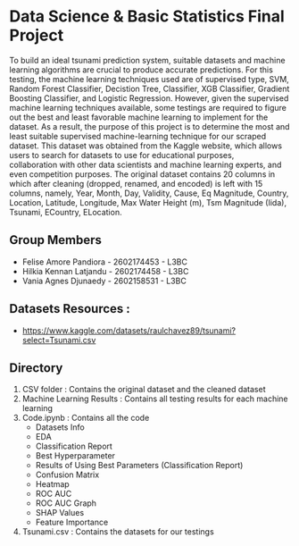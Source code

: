 # Data Science & Basic Statistics Final Project
To build an ideal tsunami prediction system, suitable datasets and machine learning algorithms are crucial to produce accurate predictions. For this testing, the machine learning techniques used are of supervised type, SVM, Random Forest Classifier, Decistion Tree, Classifier, XGB Classifier, Gradient Boosting Classifier, and Logistic Regression. However, given the supervised machine learning techniques available, some testings are required to figure out the best and least favorable machine learning to implement for the dataset. As a result, the purpose of this project is to determine the most and least suitable supervised machine-learning technique for our scraped dataset. This dataset was obtained from the Kaggle website, which allows users to search for datasets to use for educational purposes, collaboration with other data scientists and machine learning experts, and even competition purposes. The original dataset contains 20 columns in which after cleaning (dropped, renamed, and encoded) is left with 15 columns, namely, Year, Month, Day, Validity, Cause, Eq Magnitude, Country, Location, Latitude, Longitude, Max Water Height (m), Tsm Magnitude (Iida), Tsunami, ECountry, ELocation.

## Group Members
+ Felise Amore Pandiora - 2602174453 - L3BC
+ Hilkia Kennan Latjandu - 2602174458 - L3BC
+ Vania Agnes Djunaedy - 2602158531 - L3BC

## Datasets Resources : 
+ https://www.kaggle.com/datasets/raulchavez89/tsunami?select=Tsunami.csv

## Directory
1. CSV folder : Contains the original dataset and the cleaned dataset
2. Machine Learning Results : Contains all testing results for each machine learning
3. Code.ipynb : Contains all the code
   - Datasets Info
   - EDA
   - Classification Report
   - Best Hyperparameter
   - Results of Using Best Parameters (Classification Report)
   - Confusion Matrix
   - Heatmap
   - ROC AUC
   - ROC AUC Graph
   - SHAP Values
   - Feature Importance
4. Tsunami.csv : Contains the datasets for our testings
